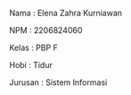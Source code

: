 Nama    : Elena Zahra Kurniawan

NPM     : 2206824060

Kelas   : PBP F

Hobi    : Tidur

Jurusan : Sistem Informasi